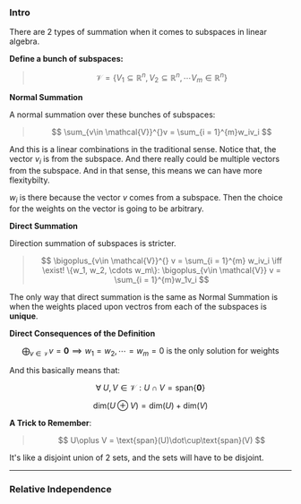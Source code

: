 ### **Intro**

There are 2 types of summation when it comes to subspaces in linear algebra. 

**Define a bunch of subspaces:** 

> $$
> \mathcal{V} = \{
>     V_1\subseteq \mathbb{R}^{n}, V_2 \subseteq \mathbb{R}^n, \cdots V_m \in \mathbb{R}^n
> \} 
> $$

**Normal Summation**

A normal summation over these bunches of subspaces: 

> $$
> \sum_{v\in \mathcal{V}}^{}v = 
> \sum_{i = 1}^{m}w_iv_i 
> $$

And this is a linear combinations in the traditional sense. Notice that, the vector $v_i$ is from the subspace. And there really could be multiple vectors from the subspace. And in that sense, this means we can have more flexitybilty. 

$w_i$ is there because the vector $v$ comes from a subspace. Then the choice for the weights on the vector is going to be arbitrary. 

**Direct Summation**

Direction summation of subspaces is stricter. 

> $$
> \bigoplus_{v\in \mathcal{V}}^{}  v = \sum_{i = 1}^{m} w_iv_i \iff 
> \exist! \{w_1, w_2, \cdots w_m\}: \bigoplus_{v\in \mathcal{V}} v = \sum_{i = 1}^{m}w_1v_i
> $$

The only way that direct summation is the same as Normal Summation is when the weights placed upon vectros from each of the subspaces is **unique**. 

**Direct Consequences of the Definition**

$$
\bigoplus_{v\in \mathcal{V}} v = \mathbf{0} \implies w_1 = w_2, \cdots = w_m = 0 \text{ is the only solution for weights}
$$

And this basically means that: 

$$
\forall\; U, V \in \mathcal{V}: U \cap V = \text{span}\{\mathbf{0}\}
$$


$$
\text{dim}(U\oplus V) = \text{dim}(U) + \text{dim}(V)
$$

**A Trick to Remember**: 

> $$
> U\oplus V = \text{span}(U)\dot\cup\text{span}(V)
> $$

It's like a disjoint union of 2 sets, and the sets will have to be disjoint. 

---

### **Relative Independence**


